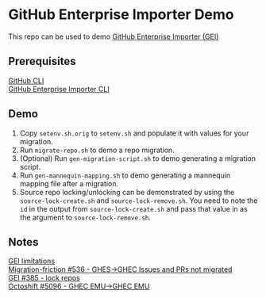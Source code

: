 # GitHub Enterprise Importer Demo
This repo can be used to demo [GitHub Enterprise Importer (GEI)](https://docs.github.com/en/early-access/github/migrating-with-github-enterprise-importer)

## Prerequisites
[GitHub CLI](https://cli.github.com/)  
[GitHub Enterprise Importer CLI](https://github.com/github/gh-gei)  

## Demo
1. Copy `setenv.sh.orig` to `setenv.sh` and populate it with values for your migration.
1. Run `migrate-repo.sh` to demo a repo migration.
1. (Optional) Run `gen-migration-script.sh` to demo generating a migration script.
1. Run `gen-mannequin-mapping.sh` to demo generating a mannequin mapping file after a migration.
1. Source repo locking/unlocking can be demonstrated by using the `source-lock-create.sh` and `source-lock-remove.sh`. You need to note the `id` in the output from `source-lock-create.sh` and pass that value in as the argument to `source-lock-remove.sh`.

## Notes
[GEI limitations](https://docs.github.com/en/early-access/github/migrating-with-github-enterprise-importer/understanding-github-enterprise-importer/migration-support-for-github-enterprise-importer#support-limitations-for-github-enterprise-importer)  
[Migration-friction #536 - GHES->GHEC Issues and PRs not migrated](https://github.com/github/migration-friction/issues/536)  
[GEI #385 - lock repos](https://github.com/github/gh-gei/issues/385)  
[Octoshift #5096 - GHEC EMU->GHEC EMU](https://github.com/github/octoshift/issues/5096)